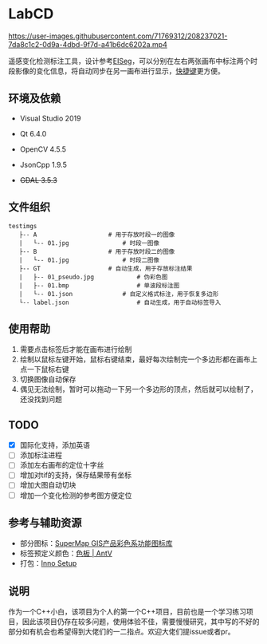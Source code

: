 # LabCD

https://user-images.githubusercontent.com/71769312/208237021-7da8c1c2-0d9a-4dbd-9f7d-a41b6dc6202a.mp4

遥感变化检测标注工具，设计参考[EISeg](https://github.com/PaddlePaddle/PaddleSeg/tree/release/2.6/EISeg)，可以分别在左右两张画布中标注两个时段影像的变化信息，将自动同步在另一画布进行显示，[快捷键](https://github.com/geoyee/LabCD/wiki/%E5%BF%AB%E6%8D%B7%E9%94%AE%E5%88%97%E8%A1%A8)更方便。

## 环境及依赖

- Visual Studio 2019

- Qt 6.4.0

- OpenCV 4.5.5

- JsonCpp 1.9.5

- ~~GDAL 3.5.3~~

## 文件组织

```
testimgs
   ├-- A					# 用于存放时段一的图像
   |   └-- 01.jpg				# 时段一图像
   ├-- B					# 用于存放时段二的图像
   |   └-- 01.jpg				# 时段二图像
   ├-- GT					# 自动生成，用于存放标注结果
   |   ├-- 01_pseudo.jpg			# 伪彩色图
   |   ├-- 01.bmp			        # 单波段标注图
   |   └-- 01.json				# 自定义格式标注，用于恢复多边形
   └-- label.json	 		        # 自动生成，用于自动标签导入
```

## 使用帮助

1. 需要点击标签后才能在画布进行绘制
2. 绘制以鼠标左键开始，鼠标右键结束，最好每次绘制完一个多边形都在画布上点一下鼠标右键
3. 切换图像自动保存
4. 偶见无法绘制，暂时可以拖动一下另一个多边形的顶点，然后就可以绘制了，还没找到问题

## TODO

- [x] 国际化支持，添加英语
- [ ] 添加标注进程
- [ ] 添加左右画布的定位十字丝
- [ ] 增加对tif的支持，保存结果带有坐标
- [ ] 增加大图自动切块
- [ ] 增加一个变化检测的参考图方便定位

## 参考与辅助资源

- 部分图标：[SuperMap GIS产品彩色系功能图标库](https://www.iconfont.cn/collections/detail?spm=a313x.7781069.1998910419.d9df05512&cid=32519)
- 标签预定义颜色：[色板 | AntV](https://antv.vision/zh/docs/specification/language/palette)
- 打包：[Inno Setup](https://jrsoftware.org/)

## 说明

作为一个C++小白，该项目为个人的第一个C++项目，目前也是一个学习练习项目，因此该项目仍存在较多问题，使用体验不佳，需要慢慢研究，其中写的不好的部分如有机会也希望得到大佬们的一二指点。欢迎大佬们提issue或者pr。

